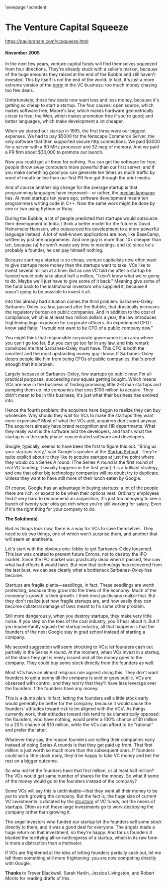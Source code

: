 \newpage
\noindent

The Venture Capital Squeeze
===========================


  

<https://paulgraham.com/vcsqueeze.html>
  

#### November 2005


  

  

 In the next few years, venture capital funds will find themselves
squeezed from four directions. They're already stuck with a seller's
market, because of the huge amounts they raised at the end of the
Bubble and still haven't invested. This by itself is not the end
of the world. In fact, it's just a more extreme version of the
 [norm](http://www.archub.org/dilbertvc.gif) 
 in the VC business: too much money chasing too few deals.
   

  

 Unfortunately, those few deals now want less and less money, because
it's getting so cheap to start a startup. The four causes: open
source, which makes software free; Moore's law, which makes hardware
geometrically closer to free; the Web, which makes promotion free
if you're good; and better languages, which make development a lot
cheaper.
   

  

 When we started our startup in 1995, the first three were our biggest
expenses. We had to pay $5000 for the Netscape Commerce Server,
the only software that then supported secure http connections. We
paid $3000 for a server with a 90 MHz processor and 32 meg of
memory. And we paid a PR firm about $30,000 to promote our launch.
   

  

 Now you could get all three for nothing. You can get the software
for free; people throw away computers more powerful than our first
server; and if you make something good you can generate ten times
as much traffic by word of mouth online than our first PR firm got
through the print media.
   

  

 And of course another big change for the average startup is that
programming languages have improved\-\- or rather, the
 [median language](https://paulgraham.com/avg.html) 
 has. At most startups ten years
ago, software development meant ten programmers writing code in
C\+\+. Now the same work might be done by one or two using Python
or Ruby.
   

  

 During the Bubble, a lot of people predicted that startups would
outsource their development to India. I think a better model for
the future is David Heinemeier Hansson, who outsourced his development
to a more powerful language instead. A lot of well\-known applications
are now, like BaseCamp, written by just one programmer. And one
guy is more than 10x cheaper than ten, because (a) he won't waste
any time in meetings, and (b) since he's probably a founder, he can
pay himself nothing.
   

  

 Because starting a startup is so cheap, venture capitalists now
often want to give startups more money than the startups want to
take. VCs like to invest several million at a time. But as one
VC told me after a startup he funded would only take about half a
million, "I don't know what we're going to do. Maybe we'll just
have to give some of it back." Meaning give some of the fund back
to the institutional investors who supplied it, because it wasn't
going to be possible to invest it all.
   

  

 Into this already bad situation comes the third problem: Sarbanes\-Oxley.
Sarbanes\-Oxley is a law, passed after the Bubble, that drastically
increases the regulatory burden on public companies. And in addition
to the cost of compliance, which is at least two million dollars a
year, the law introduces frightening legal exposure for corporate
officers. An experienced CFO I know said flatly: "I would not
want to be CFO of a public company now."
   

  

 You might think that responsible corporate governance is an area
where you can't go too far. But you can go too far in any law, and
this remark convinced me that Sarbanes\-Oxley must have. This CFO
is both the smartest and the most upstanding money guy I know. If
Sarbanes\-Oxley deters people like him from being CFOs of public 
companies, that's proof enough that it's broken.
   

  

 Largely because of Sarbanes\-Oxley, few startups go public now. For
all practical purposes, succeeding now equals getting bought. Which
means VCs are now in the business of finding promising little 2\-3
man startups and pumping them up into companies that cost $100
million to acquire. They didn't mean to be in this business; it's
just what their business has evolved into.
   

  

 Hence the fourth problem: the acquirers have begun to realize they
can buy wholesale. Why should they wait for VCs to make the startups
they want more expensive? Most of what the VCs add, acquirers don't
want anyway. The acquirers already have brand recognition and HR
departments. What they really want is the software and the developers,
and that's what the startup is in the early phase: concentrated
software and developers.
   

  

 Google, typically, seems to have been the first to figure this out.
"Bring us your startups early," said Google's speaker at the
 [Startup School](http://startupschool.org) 
 . They're quite
explicit about it: they like to acquire startups at just the point
where they would do a Series A round. (The Series A round is the
first round of real VC funding; it usually happens in the first
year.) It is a brilliant strategy, and one that other big technology
companies will no doubt try to duplicate. Unless they want to have 
still more of their lunch eaten by Google.
   

  

 Of course, Google has an advantage in buying startups: a lot of the
people there are rich, or expect to be when their options vest.
Ordinary employees find it very hard to recommend an acquisition;
it's just too annoying to see a bunch of twenty year olds get rich
when you're still working for salary. Even if it's the right thing 
for your company to do.
   

  

**The Solution(s)** 
  

  

 Bad as things look now, there is a way for VCs to save themselves.
They need to do two things, one of which won't surprise them, and 
another that will seem an anathema.
   

  

 Let's start with the obvious one: lobby to get Sarbanes\-Oxley 
loosened. This law was created to prevent future Enrons, not to
destroy the IPO market. Since the IPO market was practically dead
when it passed, few saw what bad effects it would have. But now 
that technology has recovered from the last bust, we can see clearly
what a bottleneck Sarbanes\-Oxley has become.
   

  

 Startups are fragile plants—seedlings, in fact. These seedlings
are worth protecting, because they grow into the trees of the
economy. Much of the economy's growth is their growth. I think
most politicians realize that. But they don't realize just how 
fragile startups are, and how easily they can become collateral
damage of laws meant to fix some other problem.
   

  

 Still more dangerously, when you destroy startups, they make very
little noise. If you step on the toes of the coal industry, you'll
hear about it. But if you inadvertantly squash the startup industry,
all that happens is that the founders of the next Google stay in 
grad school instead of starting a company.
   

  

 My second suggestion will seem shocking to VCs: let founders cash 
out partially in the Series A round. At the moment, when VCs invest
in a startup, all the stock they get is newly issued and all the 
money goes to the company. They could buy some stock directly from
the founders as well.
   

  

 Most VCs have an almost religious rule against doing this. They
don't want founders to get a penny till the company is sold or goes
public. VCs are obsessed with control, and they worry that they'll
have less leverage over the founders if the founders have any money.
   

  

 This is a dumb plan. In fact, letting the founders sell a little stock
early would generally be better for the company, because it would
cause the founders' attitudes toward risk to be aligned with the
VCs'. As things currently work, their attitudes toward risk tend
to be diametrically opposed: the founders, who have nothing, would
prefer a 100% chance of $1 million to a 20% chance of $10 million,
while the VCs can afford to be "rational" and prefer the latter.
   

  

 Whatever they say, the reason founders are selling their companies
early instead of doing Series A rounds is that they get paid up
front. That first million is just worth so much more than the
subsequent ones. If founders could sell a little stock early,
they'd be happy to take VC money and bet the rest on a bigger
outcome.
   

  

 So why not let the founders have that first million, or at least
half million? The VCs would get same number of shares for the 
money. So what if some of the money would go to the 
founders instead of the company?
   

  

 Some VCs will say this is
unthinkable—that they want all their money to be put to work
growing the company. But the fact is, the huge size of current VC
investments is dictated by the
 [structure](https://paulgraham.com/venturecapital.html) 
 of VC funds, not the needs of startups. Often as not these large 
investments go to work destroying the company rather than growing
it.
   

  

 The angel investors who funded our startup let the founders sell
some stock directly to them, and it was a good deal for everyone. 
The angels made a huge return on that investment, so they're happy.
And for us founders it blunted the terrifying all\-or\-nothingness
of a startup, which in its raw form is more a distraction than a
motivator.
   

  

 If VCs are frightened at the idea of letting founders partially
cash out, let me tell them something still more frightening: you
are now competing directly with Google.
   

  

  

  

  

  

**Thanks** 
 to Trevor Blackwell, Sarah Harlin, Jessica
Livingston, and Robert Morris for reading drafts of this.
   

  


